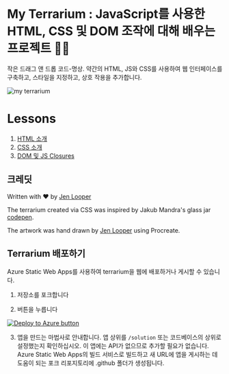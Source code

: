 # My Terrarium : JavaScript를 사용한 HTML, CSS 및 DOM 조작에 대해 배우는 프로젝트 🌵🌱

작은 드래그 앤 드롭 코드-명상. 약간의 HTML, JS와 CSS를 사용하여 웹 인터페이스를 구축하고, 스타일을 지정하고, 상호 작용을 추가합니다.

![my terrarium](images/screenshot_gray.png)

# Lessons

1. [HTML 소개](./1-intro-to-html/README.md)
2. [CSS 소개](./2-intro-to-css/README.md)
3. [DOM 및 JS Closures](./3-intro-to-DOM-and-closures/README.md)

## 크레딧

Written with ♥️  by [Jen Looper](https://www.twitter.com/jenlooper)

The terrarium created via CSS was inspired by Jakub Mandra's glass jar [codepen](https://codepen.io/Rotarepmi/pen/rjpNZY).

The artwork was hand drawn by [Jen Looper](http://jenlooper.com) using Procreate.

## Terrarium 배포하기

Azure Static Web Apps를 사용하여 terrarium을 웹에 배포하거나 게시할 수 있습니다.

1. 저장소를 포크합니다

2. 버튼을 누릅니다

[![Deploy to Azure button](https://aka.ms/deploytoazurebutton)](https://portal.azure.com/?feature.customportal=false&WT.mc_id=cxaall-4621-cxall#create/Microsoft.StaticApp)

3. 앱을 만드는 마법사로 안내합니다. 앱 상위를 `/solution` 또는 코드베이스의 상위로 설정했는지 확인하십시오. 이 앱에는 API가 없으므로 추가할 필요가 없습니다. Azure Static Web Apps의 빌드 서비스로 빌드하고 새 URL에 앱을 게시하는 데 도움이 되는 포크 리포지토리에 .github 폴더가 생성됩니다.
